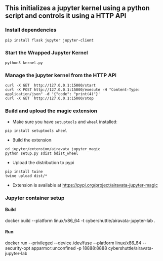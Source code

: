 ## This initializes a jupyter kernel using a python script and controls it using a HTTP API

### Install dependencies
```
pip install flask jupyter jupyter-client
```

### Start the Wrapped Jupyter Kernel
```
python3 kernel.py
```

### Manage the jupyter kernel from the HTTP API
```
curl -X GET  http://127.0.0.1:15000/start
curl -X POST http://127.0.0.1:15000/execute -H "Content-Type: application/json" -d '{"code": "print(4)"}'
curl -X GET  http://127.0.0.1:15000/stop
```


### Build and upload the magic extension

* Make sure you have `setuptools` and `wheel` installed:

```
pip install setuptools wheel
```

* Build the extension
```
cd jupyter/extension/airavata_jupyter_magic
python setup.py sdist bdist_wheel
```

* Upload the distribution to pypi
```
pip install twine
twine upload dist/*
```

* Extension is available at https://pypi.org/project/airavata-jupyter-magic



### Jupyter container setup

#### Build
docker build --platform linux/x86_64 -t cybershuttle/airavata-jupyter-lab .

#### Run
docker run --privileged --device /dev/fuse  --platform linux/x86_64 --security-opt apparmor:unconfined -p 18888:8888 cybershuttle/airavata-jupyter-lab 


